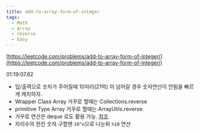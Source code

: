 ```yaml
---
title: add-to-array-form-of-integer
tags:
  - Math
  - Array
  - reverse
  - Easy
---
```

[https://leetcode.com/problems/add-to-array-form-of-integer/](https://leetcode.com/problems/add-to-array-form-of-integer/)

<!--more-->

01:19:07.62

- 입/출력으로 숫자가 주어질때 10자리(21억) 이 넘어갈 경우 숫자연산이 안됨을 빠르게 캐치하자.
- Wrapper Class Array 거꾸로 할때는 Collections.reverse
- primitive Type Array 거꾸로 할때는 ArrayUtils.reverse
- 거꾸로 연산은 deque 로도 활용 가능. [참조](https://soft.plusblog.co.kr/24)
- 자리수의 한칸 숫자 구할땐 `10^n`으로 나눈뒤 `%10` 연산
